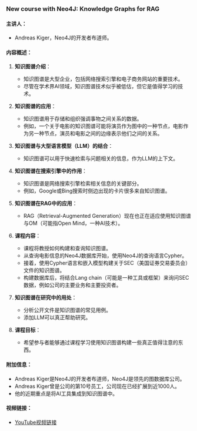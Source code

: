 ### New course with Neo4J: Knowledge Graphs for RAG

#### 主讲人：
- Andreas Kiger，Neo4J的开发者布道师。

#### 内容概述：
1. **知识图谱介绍**：
   - 知识图谱是大型企业，包括网络搜索引擎和电子商务网站的重要技术。
   - 尽管在学术界AI领域，知识图谱技术似乎被低估，但它是值得学习的技术。

2. **知识图谱的应用**：
   - 知识图谱用于存储和组织强调事物之间关系的数据。
   - 例如，一个关于电影的知识图谱可能将演员作为图中的一种节点，电影作为另一种节点，演员和电影之间的边缘表示他们之间的关系。

3. **知识图谱与大型语言模型（LLM）的结合**：
   - 知识图谱可以用于快速检索与问题相关的信息，作为LLM的上下文。

4. **知识图谱在搜索引擎中的作用**：
   - 知识图谱是网络搜索引擎检索相关信息的关键部分。
   - 例如，Google或Bing搜索时侧边出现的卡片很多来自知识图谱。

5. **知识图谱在RAG中的应用**：
   - RAG（Retrieval-Augmented Generation）现在也正在适应使用知识图谱与OM（可能指Open Mind，一种AI技术）。

6. **课程内容**：
   - 课程将教授如何构建和查询知识图谱。
   - 从查询电影信息的Neo4J数据库开始，使用Neo4J的查询语言Cypher。
   - 接着，使用Cypher语言和嵌入模型构建关于SEC（美国证券交易委员会）文件的知识图谱。
   - 构建数据库后，将结合Lang chain（可能是一种工具或框架）来询问SEC数据，例如公司的主要业务和主要投资者。

7. **知识图谱在研究中的用处**：
   - 分析公开文件是知识图谱的常见用例。
   - 添加LLM可以真正帮助研究。

8. **课程目标**：
   - 希望参与者能够通过课程学习使用知识图谱构建一些真正值得注意的东西。



#### 附加信息：
- Andreas Kiger是Neo4J的开发者布道师，Neo4J是领先的图数据库公司。
- Andreas Kiger曾是公司的第10号员工，公司现在已经扩展到近1000人。
- 他的近期重点是将AI工具集成到知识图谱中。

#### 视频链接：
- [YouTube视频链接](https://www.youtube.com/watch?v=jMKRUo4wVKA)